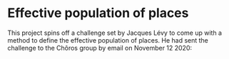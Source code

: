 # Effective population of places

This project spins off a challenge set by Jacques Lévy to come up with a method to define the effective population of places. He had sent the challenge to the Chôros group by email on November 12 2020:

<script src="https://gist.github.com/sjinko/c59e8ada7adfd6add573796e5e7af154.js"></script>

